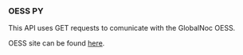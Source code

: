 ### OESS PY

This API uses GET requests to comunicate with the GlobalNoc OESS.

OESS site can be found [here](https://github.com/azbardini/oess_py).
